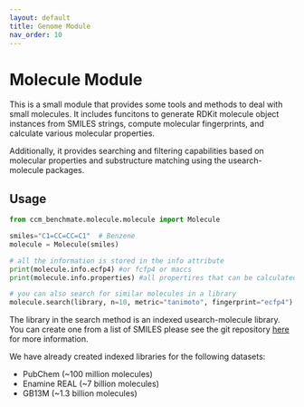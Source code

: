 ```yaml
---
layout: default
title: Genome Module
nav_order: 10
---
```


# Molecule Module

This is a small module that provides some tools and methods to deal with small molecules. It includes funcitons
to generate RDKit molecule object instances from SMILES strings, compute molecular fingerprints, and calculate various molecular properties.

Additionally, it provides searching and filtering capabilities based on molecular properties and substructure matching using the 
usearch-molecule packages. 

## Usage

```python
from ccm_benchmate.molecule.molecule import Molecule

smiles="C1=CC=CC=C1"  # Benzene
molecule = Molecule(smiles)

# all the information is stored in the info attribute
print(molecule.info.ecfp4) #or fcfp4 or maccs
print(molecule.info.properties) #all propertires that can be calculated with rdkit are available and stored in the info attribute

# you can also search for similar molecules in a library
molecule.search(library, n=10, metric="tanimoto", fingerprint="ecfp4") #search for the 10 most similar molecules in the library based on ecfp4 fingerprints and tanimoto similarity
```

The library in the search method is an indexed usearch-molecule library. You can create one from a list of SMILES please see
the git repository [here](https://github.com/ashvardanian/usearch-molecules) for more information.

We have already created indexed libraries for the following datasets:

- PubChem (~100 million molecules)
- Enamine REAL (~7 billion molecules)
- GB13M (~1.3 billion molecules)


